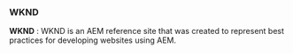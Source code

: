 ### WKND 

**WKND** : WKND is an AEM reference site that was created to represent best practices for developing websites using AEM.
